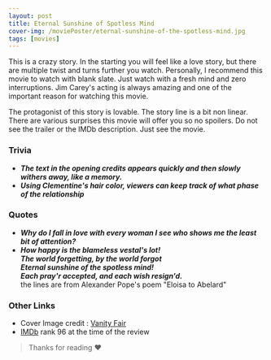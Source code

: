 ```yaml
---
layout: post
title: Eternal Sunshine of Spotless Mind
cover-img: /moviePoster/eternal-sunshine-of-the-spotless-mind.jpg
tags: [movies]
---
```


This is a crazy story. In the starting you will feel like a love story,
but there are multiple twist and turns further you watch. Personally, I
recommend this movie to watch with blank slate. Just watch with a fresh mind
and zero interruptions. Jim Carey's acting is always amazing and one of the
important reason for watching this movie.

The protagonist of this story is lovable. The story line is a bit non linear.
There are various surprises this movie will offer you so no spoilers. Do not see
the trailer or the IMDb description. Just see the movie.

### Trivia
* ***The text in the opening credits appears quickly and then slowly withers away, like a memory.***
* ***Using Clementine's hair color, viewers can keep track of what phase of the relationship***

### Quotes
* ***Why do I fall in love with every woman I see who shows me the least bit of attention?***
* ***How happy is the blameless vestal's lot!  <br /> 
The world forgetting, by the world forgot  <br /> 
Eternal sunshine of the spotless mind!  <br /> 
Each pray'r accepted, and each wish resign'd.*** <br />
the lines are from Alexander Pope's poem "Eloisa to Abelard"

### Other Links
* Cover Image credit : [Vanity Fair](https://media.vanityfair.com/photos/57f90a5e0c3020dd42f7852a/5:3/w_1200,h_720,c_limit/eternal-sunshine-of-the-spotless-mind.jpg)
* [IMDb](https://www.imdb.com/title/tt0338013) rank 96 at the time of the review



> Thanks for reading ❤

